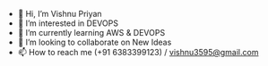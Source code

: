 - 👋 Hi, I’m Vishnu Priyan
- 👀 I’m interested in DEVOPS
- 🌱 I’m currently learning AWS & DEVOPS
- 💞️ I’m looking to collaborate on New Ideas
- 📫 How to reach me (+91 6383399123) / vishnu3595@gmail.com

<!---
vishnupriyan3595/vishnupriyan3595 is a ✨ special ✨ repository because its `README.md` (this file) appears on your GitHub profile.
You can click the Preview link to take a look at your changes.
--->
